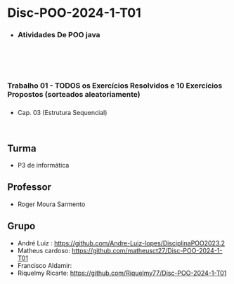 # Disc-POO-2024-1-T01
* <h3>Atividades De POO java<h3>
<br>
<br>

# <h3> Trabalho 01 - TODOS os Exercícios Resolvidos e 10 Exercícios Propostos (sorteados aleatoriamente) <h3>
* Cap. 03 (Estrutura Sequencial) 
<br>

 ## Turma
  - P3 de informática

  ## Professor
  - Roger Moura Sarmento

  ## Grupo
  - André Luiz : https://github.com/Andre-Luiz-lopes/DisciplinaPOO2023.2
  - Matheus cardoso: https://github.com/matheusct27/Disc-POO-2024-1-T01
  - Francisco Aldamir:
  - Riquelmy Ricarte: https://github.com/Riquelmy77/Disc-POO-2024-1-T01
